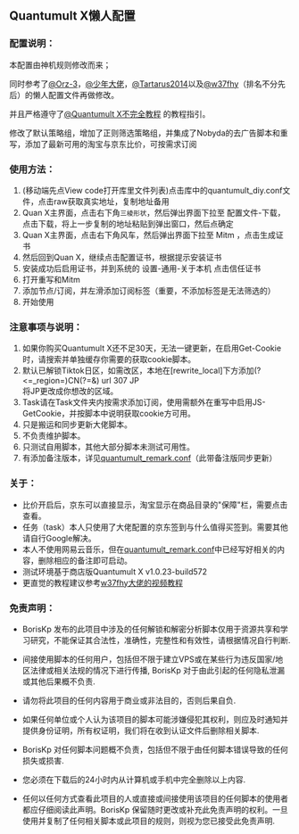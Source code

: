 ## Quantumult X懒人配置

### 配置说明：

  本配置由神机规则修改而来；

  同时参考了[@Orz-3](https://github.com/Orz-3/QuantumultX)，[@少年大佬](https://github.com/Oreomeow/QuanX)，[@Tartarus2014](https://github.com/Tartarus2014/QuantumultX-Script)以及[@w37fhy](https://github.com/w37fhy/QuantumultX)（排名不分先后）的懒人配置文件再做修改。

  并且严格遵守了[@Quantumult X不完全教程](https://www.notion.so/Quantumult-X-1d32ddc6e61c4892ad2ec5ea47f00917) 的教程指引。

  修改了默认策略组，增加了正则筛选策略组，并集成了Nobyda的去广告脚本和重写，添加了最新可用的淘宝与京东比价，可按需求订阅<br>

### 使用方法：

1. (移动端先点View code打开库里文件列表)点击库中的quantumult_diy.conf文件，点击raw获取真实地址，复制地址备用<br>
2. Quan X主界面，点击右下角`三棱形状`，然后弹出界面下拉至 配置文件-下载，点击下载，将上一步复制的地址粘贴到弹出窗口，然后点确定<br>
3. Quan X主界面，点击右下角风车，然后弹出界面下拉至 Mitm ，点击生成证书<br>
4. 然后回到Quan X，继续点击配置证书，根据提示安装证书<br>
5. 安装成功后启用证书，并到系统的 设置-通用-关于本机 点击信任证书<br>
6. 打开重写和Mitm<br>
7. 添加节点/订阅，并左滑添加订阅标签（重要，不添加标签是无法筛选的）<br>
8. 开始使用<br>

### 注意事项与说明：

1. 如果你购买Quantumult X还不足30天，无法一键更新，在启用Get-Cookie时，请搜索并单独缓存你需要的获取cookie脚本。
2. 默认已解锁Tiktok日区，如需改区，本地在[rewrite_local]下方添加(?<=_region=)CN(?=&) url 307 JP  
将JP更改成你想改的区域。<br>
3. Task请在Task文件夹内按需求添加订阅，使用需额外在重写中启用JS-GetCookie，并按脚本中说明获取cookie方可用。<br>
4. 只是搬运和同步更新大佬脚本。<br>
5. 不负责维护脚本。<br>
6. 只测试自用脚本，其他大部分脚本未测试可用性。<br>
7. 有添加备注版本，详见[quantumult_remark.conf](https://github.com/borisKP/quanx/blob/master/quantumult_remark.conf)（此带备注版同步更新）

### 关于：

- 比价开启后，京东可以直接显示，淘宝显示在商品目录的"保障"栏，需要点击查看。
- 任务（task）本人只使用了大佬配置的京东签到与什么值得买签到。需要其他请自行Google解决。
- 本人不使用网易云音乐，但在[quantumult_remark.conf](https://github.com/borisKP/quanx/blob/master/quantumult_remark.conf)中已经写好相关的内容，删除相应的备注即可启动。
- 测试环境基于商店版Quantumult X v1.0.23-build572
- 更直觉的教程建议参考[w37fhy大佬的视频教程](https://www.youtube.com/channel/UCXdlywuMV_a8jEZ4wV6669g/videos)

### 免责声明：

* BorisKp 发布的此项目中涉及的任何解锁和解密分析脚本仅用于资源共享和学习研究，不能保证其合法性，准确性，完整性和有效性，请根据情况自行判断.

* 间接使用脚本的任何用户，包括但不限于建立VPS或在某些行为违反国家/地区法律或相关法规的情况下进行传播, BorisKp 对于由此引起的任何隐私泄漏或其他后果概不负责.

* 请勿将此项目的任何内容用于商业或非法目的，否则后果自负.

* 如果任何单位或个人认为该项目的脚本可能涉嫌侵犯其权利，则应及时通知并提供身份证明，所有权证明，我们将在收到认证文件后删除相关脚本.

* BorisKp 对任何脚本问题概不负责，包括但不限于由任何脚本错误导致的任何损失或损害.

* 您必须在下载后的24小时内从计算机或手机中完全删除以上内容.

* 任何以任何方式查看此项目的人或直接或间接使用该项目的任何脚本的使用者都应仔细阅读此声明。BorisKp 保留随时更改或补充此免责声明的权利。一旦使用并复制了任何相关脚本或此项目的规则，则视为您已接受此免责声明.
